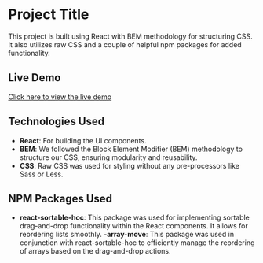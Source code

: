 # Project Title

This project is built using React with BEM methodology for structuring CSS. It also utilizes raw CSS and a couple of helpful npm packages for added functionality.

## Live Demo
[Click here to view the live demo](https://ablocks-task.netlify.app/)

## Technologies Used

- **React**: For building the UI components.
- **BEM**: We followed the Block Element Modifier (BEM) methodology to structure our CSS, ensuring modularity and reusability.
- **CSS**: Raw CSS was used for styling without any pre-processors like Sass or Less.

## NPM Packages Used

- **react-sortable-hoc**: This package was used for implementing sortable drag-and-drop functionality within the React components. It allows for reordering lists smoothly.
-**array-move**: This package was used in conjunction with react-sortable-hoc to efficiently manage the reordering of arrays based on the drag-and-drop actions.

